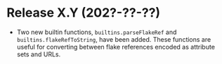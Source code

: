 # Release X.Y (202?-??-??)

- Two new builtin functions, `builtins.parseFlakeRef` and `builtins.flakeRefToString`, have been added.
  These functions are useful for converting between flake references encoded
  as attribute sets and URLs.
  

